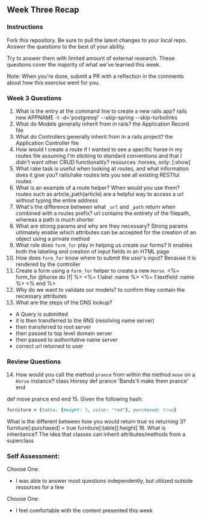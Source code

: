 ## Week Three Recap

### Instructions
Fork this repository. Be sure to pull the latest changes to your local repo. Answer the questions to the best of your ability.

Try to answer them with limited amount of external research. These questions cover the majority of what we've learned this week.

Note: When you're done, submit a PR with a reflection in the comments about how this exercise went for you.

### Week 3 Questions

1. What is the entry at the command line to create a new rails app?
  rails new APPNAME -t -d='postgresql' --skip-spring --skip-turbolinks
2. What do Models generally inherit from in rails?
  the Application Record file
3. What do Controllers generally inherit from in a rails project?
  the Application Controller file
4. How would I create a route if I wanted to see a specific horse in my routes file assuming I'm sticking to standard conventions and that I didn't want other CRUD functionality?
  resources :horses, only: [:show]
5. What rake task is useful when looking at routes, and what information does it give you?
  rails/rake routes lets you see all existing RESTful routes
6. What is an example of a route helper? When would you use them?
  routes such as article_path(article) are a helpful way to access a url without typing the entire address
7. What's the difference between what `_url` and `_path` return when combined with a routes prefix?
  url contains the entirety of the filepath, whereas a path is much shorter
8. What are strong params and why are they necessary?
  Strong params ultimately enable which attributes can be accepted for the creation of an object using a private method
9. What role does `form_for` play in helping us create our forms?
  It enables both the labeling and creation of input fields in an HTML page
10. How does `form_for` know where to submit the user's input?
  Because it is rendered by the controller
11. Create a form using a `form_for` helper to create a new `Horse`.
  <%= form_for @horse do |f| %>
    <%= f.label :name %>
    <%= f.textfield :name %>
  <% end %>
12. Why do we want to validate our models?
  to confirm they contain the necessary attributes
13. What are the steps of the DNS lookup?
  - A Query is submitted
  - it is then transferred to the RNS (resolving name server)
  - then transferred to root server
  - then passed to top level domain server
  - then passed to authoritative name server
  - correct url returned to user

### Review Questions
14. How would you call the method `prance` from within the method `move` on a `Horse` instance?
class Horsey
  def prance
    'Bands'll make them prance'
  end

  def move
    prance
  end
end
15. Given the following hash:

```ruby
furniture = {table: {height: 3, color: "red"}, purchased: true}
```
What is the different between how you would return true vs returning 3?
  furniture[:purchased] = true
  furniture[:table][:height]
16. What is inheritance?
  The idea that classes can inherit attributes/methods from a superclass

### Self Assessment:
Choose One:
* I was able to answer most questions independently, but utilized outside resources for a few

Choose One:
* I feel comfortable with the content presented this week
